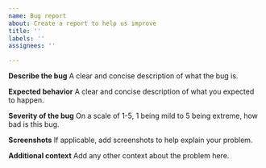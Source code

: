```yaml
---
name: Bug report
about: Create a report to help us improve
title: ''
labels: ''
assignees: ''

---
```


**Describe the bug**
A clear and concise description of what the bug is.

**Expected behavior**
A clear and concise description of what you expected to happen.

**Severity of the bug**
On a scale of 1-5, 1 being mild to 5 being extreme, how bad is this bug.

**Screenshots**
If applicable, add screenshots to help explain your problem.

**Additional context**
Add any other context about the problem here.
